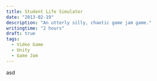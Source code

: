 ```yaml
---
title: Student Life Simulator
date: "2013-02-19"
description: "An utterly silly, chaotic game jam game."
writingtime: "2 hours"
draft: true
tags:
  - Video Game
  - Unity
  - Game Jam
---
```


asd